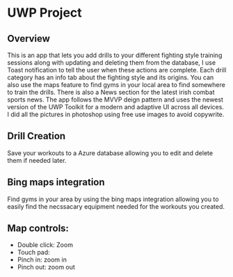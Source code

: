 # UWP Project

## Overview

This is an app that lets you add drills to your different fighting style training sessions along with updating and deleting them from the database, I use Toast notification to tell the user when these actions are complete. Each drill category has an info tab about the fighting style and its origins. You can also use the maps feature to find gyms in your local area to find somewhere to train the drills. There is also a News section for the latest irish combat sports news. The app follows the MVVP deign pattern and uses the newest version of the UWP Toolkit for a modern and adaptive UI across all devices. I did all the pictures in photoshop using free use images to avoid copywrite.

## Drill Creation

Save your workouts to a Azure database allowing you to edit and delete them if needed later.

## Bing maps integration

Find gyms in your area by using the bing maps integration allowing you to easily find the necssacary equipment needed for the workouts you created.

## Map controls:
- Double click: Zoom
- Touch pad:
- Pinch in: zoom in
- Pinch out: zoom out